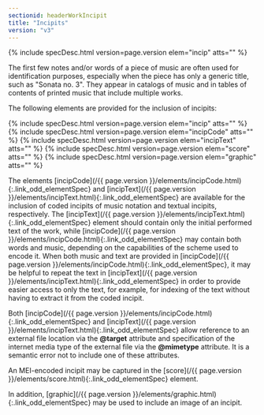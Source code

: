 ```yaml
---
sectionid: headerWorkIncipit
title: "Incipits"
version: "v3"
---
```






{% include specDesc.html version=page.version elem="incip" atts="" %}



The first few notes and/or words of a piece of music are often used for identification
purposes, especially when the piece has only a generic title, such as "Sonata no.
3". They
appear in catalogs of music and in tables of contents of printed music that include
multiple
works.

The following elements are provided for the inclusion of incipits:



{% include specDesc.html version=page.version elem="incip" atts="" %}
{% include specDesc.html version=page.version elem="incipCode" atts="" %}
{% include specDesc.html version=page.version elem="incipText" atts="" %}
{% include specDesc.html version=page.version elem="score" atts="" %}
{% include specDesc.html version=page.version elem="graphic" atts="" %}



The elements [incipCode](/{{ page.version }}/elements/incipCode.html){:.link_odd_elementSpec} and [incipText](/{{ page.version }}/elements/incipText.html){:.link_odd_elementSpec} are
available for the inclusion of coded incipits of music notation and textual incipits,
respectively. The [incipText](/{{ page.version }}/elements/incipText.html){:.link_odd_elementSpec} element should contain only the initial
performed text of the work, while [incipCode](/{{ page.version }}/elements/incipCode.html){:.link_odd_elementSpec} may contain both words and
music, depending on the capabilities of the scheme used to encode it. When both music
and
text are provided in [incipCode](/{{ page.version }}/elements/incipCode.html){:.link_odd_elementSpec}, it may be helpful to repeat the text
in [incipText](/{{ page.version }}/elements/incipText.html){:.link_odd_elementSpec} in order to provide easier access to only the text, for
example, for indexing of the text without having to extract it from the coded incipit.


Both [incipCode](/{{ page.version }}/elements/incipCode.html){:.link_odd_elementSpec} and [incipText](/{{ page.version }}/elements/incipText.html){:.link_odd_elementSpec} allow reference to
an external file location via the **@target** attribute and specification of the
internet media type of the external file via the **@mimetype** attribute. It is a
semantic error not to include one of these attributes.


An MEI-encoded incipit may be captured in the [score](/{{ page.version }}/elements/score.html){:.link_odd_elementSpec} element.


In addition, [graphic](/{{ page.version }}/elements/graphic.html){:.link_odd_elementSpec} may be used to include an image of an
incipit.


